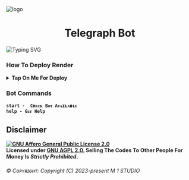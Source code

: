 ![logo](https://telegra.ph/file/c02d0960b0476060673f7.jpg)

<h1 align="center">
  <b> Telegraph Bot </b>
</h1>

![Typing SVG](https://readme-typing-svg.herokuapp.com/?lines=CREATED+BY+@Luffy0000007)
</p>

### How To Deploy Render

<b><details><summary>Tap On Me For Deploy</summary>

- Runtime : `Python 3`
- Build Command : `pip install -r requirements.txt`
- Start Command : `gunicorn app:app & python3 bot.py`
- Go to https://uptimerobot.com/ and add a monitor to keep your bot alive
- Use these settings when adding a monitor

![](https://graph.org/file/899036d51bcd4defaa34e.jpg)

## Environment Variable

<b><details><summary>Tap On Me For Environment Variable</summary>

* `APP_ID` Get it From mytelegram.org

* `API_HASH` Get it From mytelegram.org

* `BOT_TOKEN` Get it from [@Botfather](https://t.me/botfather)

</b>
</details>
</pre>
</p>
</details>

### Bot Commands 
```
start -  Cʜᴇᴄᴋ Bᴏᴛ Aᴠᴀɪʟᴀʙʟᴇ
help - Gᴇᴛ Help 
```

## Disclaimer
[![GNU Affero General Public License 2.0](https://www.gnu.org/graphics/agplv3-155x51.png)](https://www.gnu.org/licenses/agpl-3.0.en.html#header)    
<b>Licensed under [GNU AGPL 2.0.](https://github.com/VJBots/VJ-Filter-Bot/blob/Tech_VJ/LICENSE)
Selling The Codes To Other People For Money Is *Strictly Prohibited*.</b>

###### ©️ Cᴏᴩʏʀɪɢʜᴛ: Copyright (C) 2023-present M 1 STUDIO
